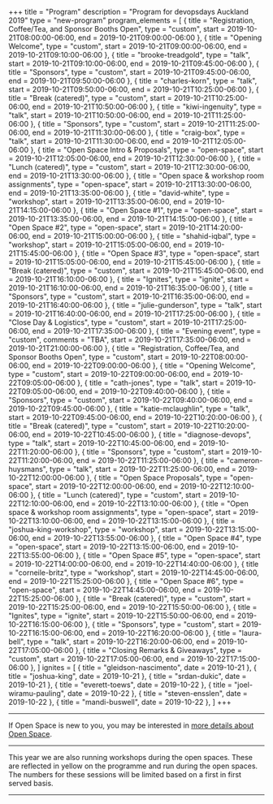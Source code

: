 +++
title = "Program"
description = "Program for devopsdays Auckland 2019"
type = "new-program"
program_elements = [
    { title = "Registration, Coffee/Tea, and Sponsor Booths Open", type = "custom", start = 2019-10-21T08:00:00-06:00, end = 2019-10-21T09:00:00-06:00 },
    { title = "Opening Welcome", type = "custom", start = 2019-10-21T09:00:00-06:00, end = 2019-10-21T09:10:00-06:00 },
    { title = "brooke-treadgold", type = "talk", start = 2019-10-21T09:10:00-06:00, end = 2019-10-21T09:45:00-06:00 },
    { title = "Sponsors", type = "custom", start = 2019-10-21T09:45:00-06:00, end = 2019-10-21T09:50:00-06:00 },
    { title = "charles-korn", type = "talk", start = 2019-10-21T09:50:00-06:00, end = 2019-10-21T10:25:00-06:00 },
    { title = "Break (catered)", type = "custom", start = 2019-10-21T10:25:00-06:00, end = 2019-10-21T10:50:00-06:00 },
    { title = "kiwi-ingenuity", type = "talk", start = 2019-10-21T10:50:00-06:00, end = 2019-10-21T11:25:00-06:00 },
    { title = "Sponsors", type = "custom", start = 2019-10-21T11:25:00-06:00, end = 2019-10-21T11:30:00-06:00 },
    { title = "craig-box", type = "talk", start = 2019-10-21T11:30:00-06:00, end = 2019-10-21T12:05:00-06:00 },
    { title = "Open Space Intro & Proposals", type = "open-space", start = 2019-10-21T12:05:00-06:00, end = 2019-10-21T12:30:00-06:00 },
    { title = "Lunch (catered)", type = "custom", start = 2019-10-21T12:30:00-06:00, end = 2019-10-21T13:30:00-06:00 },
    { title = "Open space & workshop room assignments", type = "open-space", start = 2019-10-21T13:30:00-06:00, end = 2019-10-21T13:35:00-06:00 },
    { title = "david-white", type = "workshop", start = 2019-10-21T13:35:00-06:00, end = 2019-10-21T14:15:00-06:00 },
    { title = "Open Space #1", type = "open-space", start = 2019-10-21T13:35:00-06:00, end = 2019-10-21T14:15:00-06:00 },
    { title = "Open Space #2", type = "open-space", start = 2019-10-21T14:20:00-06:00, end = 2019-10-21T15:00:00-06:00 },
    { title = "shahid-iqbal", type = "workshop", start = 2019-10-21T15:05:00-06:00, end = 2019-10-21T15:45:00-06:00 },
    { title = "Open Space #3", type = "open-space", start = 2019-10-21T15:05:00-06:00, end = 2019-10-21T15:45:00-06:00 },
    { title = "Break (catered)", type = "custom", start = 2019-10-21T15:45:00-06:00, end = 2019-10-21T16:10:00-06:00 },
    { title = "Ignites", type = "ignite", start = 2019-10-21T16:10:00-06:00, end = 2019-10-21T16:35:00-06:00 },
    { title = "Sponsors", type = "custom", start = 2019-10-21T16:35:00-06:00, end = 2019-10-21T16:40:00-06:00 },
    { title = "julie-gunderson", type = "talk", start = 2019-10-21T16:40:00-06:00, end = 2019-10-21T17:25:00-06:00 },
    { title = "Close Day & Logistics", type = "custom", start = 2019-10-21T17:25:00-06:00, end = 2019-10-21T17:35:00-06:00 },
    { title = "Evening event", type = "custom", comments = "TBA", start = 2019-10-21T17:35:00-06:00, end = 2019-10-21T21:00:00-06:00 },
    { title = "Registration, Coffee/Tea, and Sponsor Booths Open", type = "custom", start = 2019-10-22T08:00:00-06:00, end = 2019-10-22T09:00:00-06:00 },
    { title = "Opening Welcome", type = "custom", start = 2019-10-22T09:00:00-06:00, end = 2019-10-22T09:05:00-06:00 },
    { title = "cath-jones", type = "talk", start = 2019-10-22T09:05:00-06:00, end = 2019-10-22T09:40:00-06:00 },
    { title = "Sponsors", type = "custom", start = 2019-10-22T09:40:00-06:00, end = 2019-10-22T09:45:00-06:00 },
    { title = "katie-mclaughlin", type = "talk", start = 2019-10-22T09:45:00-06:00, end = 2019-10-22T10:20:00-06:00 },
    { title = "Break (catered)", type = "custom", start = 2019-10-22T10:20:00-06:00, end = 2019-10-22T10:45:00-06:00 },
    { title = "diagnose-devops", type = "talk", start = 2019-10-22T10:45:00-06:00, end = 2019-10-22T11:20:00-06:00 },
    { title = "Sponsors", type = "custom", start = 2019-10-22T11:20:00-06:00, end = 2019-10-22T11:25:00-06:00 },
    { title = "cameron-huysmans", type = "talk", start = 2019-10-22T11:25:00-06:00, end = 2019-10-22T12:00:00-06:00 },
    { title = "Open Space Proposals", type = "open-space", start = 2019-10-22T12:00:00-06:00, end = 2019-10-22T12:10:00-06:00 },
    { title = "Lunch (catered)", type = "custom", start = 2019-10-22T12:10:00-06:00, end = 2019-10-22T13:10:00-06:00 },
    { title = "Open space & workshop room assignments", type = "open-space", start = 2019-10-22T13:10:00-06:00, end = 2019-10-22T13:15:00-06:00 },
    { title = "joshua-king-workshop", type = "workshop", start = 2019-10-22T13:15:00-06:00, end = 2019-10-22T13:55:00-06:00 },
    { title = "Open Space #4", type = "open-space", start = 2019-10-22T13:15:00-06:00, end = 2019-10-22T13:55:00-06:00 },
    { title = "Open Space #5", type = "open-space", start = 2019-10-22T14:00:00-06:00, end = 2019-10-22T14:40:00-06:00 },
    { title = "corneile-britz", type = "workshop", start = 2019-10-22T14:45:00-06:00, end = 2019-10-22T15:25:00-06:00 },
    { title = "Open Space #6", type = "open-space", start = 2019-10-22T14:45:00-06:00, end = 2019-10-22T15:25:00-06:00 },
    { title = "Break (catered)", type = "custom", start = 2019-10-22T15:25:00-06:00, end = 2019-10-22T15:50:00-06:00 },
    { title = "Ignites", type = "ignite", start = 2019-10-22T15:50:00-06:00, end = 2019-10-22T16:15:00-06:00 },
    { title = "Sponsors", type = "custom", start = 2019-10-22T16:15:00-06:00, end = 2019-10-22T16:20:00-06:00 },
    { title = "laura-bell", type = "talk", start = 2019-10-22T16:20:00-06:00, end = 2019-10-22T17:05:00-06:00 },
    { title = "Closing Remarks & Giveaways", type = "custom", start = 2019-10-22T17:05:00-06:00, end = 2019-10-22T17:15:00-06:00 },
]
ignites = [
    { title = "gleidson-nascimento", date = 2019-10-21 },
    { title = "joshua-king", date = 2019-10-21 },
    { title = "srdan-dukic", date = 2019-10-21 },
    { title = "everett-toews", date = 2019-10-22 },
    { title = "joel-wiramu-pauling", date = 2019-10-22 },
    { title = "steven-ensslen", date = 2019-10-22 },
    { title = "mandi-buswell", date = 2019-10-22 },
]
+++
<div class = "row">
  <div class = "col">
    <hr />
    If Open Space is new to you, you may be interested in <a href="/pages/open-space-format">more details about Open Space</a>.
    <hr />
    This year we are also running workshops during the open spaces. These are reflected in yellow on the programme and run during the open spaces. The numbers for these sessions will be limited based on a first in first served basis.
    <hr />
  </div>
</div>
